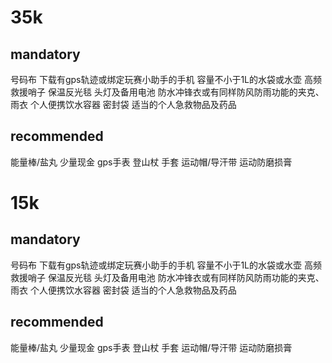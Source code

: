 # 35k
## mandatory
号码布
下载有gps轨迹或绑定玩赛小助手的手机
容量不小于1L的水袋或水壶
高频救援哨子
保温反光毯
头灯及备用电池
防水冲锋衣或有同样防风防雨功能的夹克、雨衣
个人便携饮水容器
密封袋
适当的个人急救物品及药品

## recommended
能量棒/盐丸
少量现金
gps手表
登山杖
手套
运动帽/导汗带
运动防磨损膏

# 15k
## mandatory
号码布
下载有gps轨迹或绑定玩赛小助手的手机
容量不小于1L的水袋或水壶
高频救援哨子
保温反光毯
头灯及备用电池
防水冲锋衣或有同样防风防雨功能的夹克、雨衣
个人便携饮水容器
密封袋
适当的个人急救物品及药品

## recommended
能量棒/盐丸
少量现金
gps手表
登山杖
手套
运动帽/导汗带
运动防磨损膏
